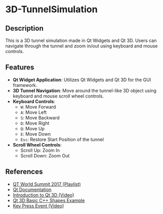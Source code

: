 # **3D-TunnelSimulation**
## **Description**
This is a 3D tunnel simulation made in Qt Widgets and Qt 3D. Users can navigate through the tunnel and zoom in/out using keyboard and mouse controls.

## **Features**
- **Qt Widget Application**: Utilizes Qt Widgets and Qt 3D for the GUI framework.
- **3D Tunnel Navigation**: Move around the tunnel-like 3D object using keyboard and mouse scroll wheel controls.
- **Keyboard Controls**:
    * `W`: Move Forward
    * `A`: Move Left
    * `S`: Move Backward
    * `D`: Move Right
    * `Q`: Move Up
    * `E`: Move Down
    * `Esc`: Restore Start Position of the tunnel
- **Scroll Wheel Controls**:
    * Scroll Up: Zoom In
    * Scroll Down: Zoom Out

## **References**
* [QT World Summit 2017 (Playlist)](https://youtube.com/playlist?list=PLDzREU9ZXZ7dM5zX50E5qm8bd6uI71uP9&si=WjuUymN7Tg4quPUY)
* [Qt Documentation](https://doc.qt.io/)
* [Introduction to Qt 3D (Video)](https://youtu.be/1S_AVHaVsLA?si=2li4BAbrExeiZ54j)
* [Qt 3D Basic C++ Shapes Example](https://doc.qt.io/qt-6/qt3d-basicshapes-cpp-example.html)
* [Key Press Event (Video)](https://youtu.be/tkEmnijSOJU?si=x30YY1Co3p5TtH4W)
